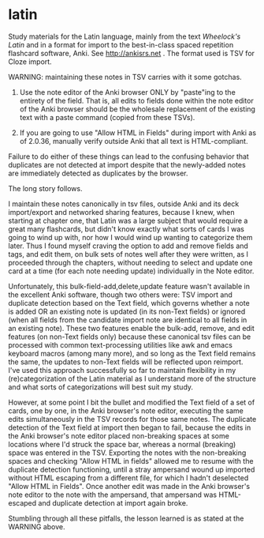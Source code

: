 # latin

Study materials for the Latin language, mainly from the text
_Wheelock's Latin_ and in a format for import to the best-in-class
spaced repetition flashcard software, Anki.  See http://ankisrs.net
. The format used is TSV for Cloze import.

WARNING: maintaining these notes in TSV carries with it some gotchas. 

1. Use the note editor of the Anki browser ONLY by "paste"ing to the
entirety of the field.  That is, all edits to fields done within the
note editor of the Anki browser should be the wholesale replacement of
the existing text with a paste command (copied from these TSVs).

2. If you are going to use "Allow HTML in Fields" during import with
Anki as of 2.0.36, manually verify outside Anki that all text is
HTML-compliant.

Failure to do either of these things can lead to the confusing
behavior that duplicates are not detected at import despite that the
newly-added notes are immediately detected as duplicates by the
browser.

The long story follows.

I maintain these notes canonically in tsv files, outside Anki and its
deck import/export and networked sharing features, because I knew,
when starting at chapter one, that Latin was a large subject that would
require a great many flashcards, but didn't know exactly what sorts of
cards I was going to wind up with, nor how I would wind up wanting to
categorize them later.  Thus I found myself craving the option to add
and remove fields and tags, and edit them, on bulk sets of notes well
after they were written, as I proceeded through the chapters, without
needing to select and update one card at a time (for each note needing
update) individually in the Note editor.

Unfortunately, this bulk-field-add,delete,update feature wasn't
available in the excellent Anki software, though two others were: TSV
import and duplicate detection based on the Text field, which governs
whether a note is added OR an existing note is updated (in its
non-Text fields) or ignored (when all fields from the candidate import
note are identical to all fields in an existing note).  These two
features enable the bulk-add, remove, and edit features (on non-Text
fields only) because these canonical tsv files can be processed with
common text-processing utilities like awk and emacs keyboard macros
(among many more), and so long as the Text field remains the same, the
updates to non-Text fields will be reflected upon reimport.  I've used
this approach successfully so far to maintain flexibility in my
(re)categorization of the Latin material as I understand more of the
structure and what sorts of categorizations will best suit my study.

However, at some point I bit the bullet and modified the Text field of
a set of cards, one by one, in the Anki browser's note editor,
executing the same edits simultaneously in the TSV records for those
same notes.  The duplicate detection of the Text field at import then
began to fail, because the edits in the Anki browser's note editor
placed non-breaking spaces at some locations where I'd struck the
space bar, whereas a normal (breaking) space was entered in the TSV.
Exporting the notes with the non-breaking spaces and checking "Allow
HTML in fields" allowed me to resume with the duplicate detection
functioning, until a stray ampersand wound up imported without HTML
escaping from a different file, for which I hadn't deselected "Allow
HTML in Fields".  Once another edit was made in the Anki browser's
note editor to the note with the ampersand, that ampersand was
HTML-escaped and duplicate detection at import again broke.

Stumbling through all these pitfalls, the lesson learned is as stated
at the WARNING above.

